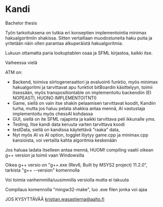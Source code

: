 # Kandi
Bachelor thesis 

Työn tarkoituksena on tutkia eri konseptien implementointia minimax hakualgoritmiin shakissa. Sitten vertaillaan muodostuneita haku puita ja yritetään näin ollen parantaa alkuperäistä hakualgoritmia. 

Lukuun ottamatta paria lookuptablen osaa ja SFML kirjastoa, kaikki itse. 

Vaiheessa vielä

ATM on:
- Backend, toimiva siirtogeneraattori ja evaluointi funktio, myös minimax hakualgoritmi ja tarvittavat apu funktiot bitBoardin käsittelyyn, toimii itsessään,
myös transpositiontable on implementoitu backendiin (EI NOPEASTI, HUONO IMPLEMENTOITNTI)
- Game, siellä on vain itse shakin pelaamisen tarvittavat koodit, Kandiin turha, mutta jos haluu pelata shakkia antaa mennä, AI vastustaja implementoitu myös chessAI kohdassa 
- GUI, siellä on ite SFML rajapinta ja kaikki tarvittava peli ikkunalle yms.
- Testing, Itse kandi data keruuta varten tarvittava koodi
- testData, siellä on kandissa käytettävä "raaka" data, 
- Nyt myös AI vs AI option, togglet löytyy game.cpp ja minimax.cpp kansioista, voi vertailla kahta algoritmia keskenään

Jos haluaa ladata itselleen antaa mennä, HUOM! compiling vaatii oikean g++ version ja toimii vaan Windowsilla

Oikea g++ versio on "g++.exe (Rev6, Built by MSYS2 project) 11.2.0", tarkista "g++ --version" komennolla

Voi toimia vanhemmilla/uusimmilla versiolla mutta ei takuuta

Compilaus komennolla "mingw32-make", luo .exe filen jonka voi ajaa

JOS KYSYTTÄVÄÄ kristian.wasastjerna@aalto.fi
